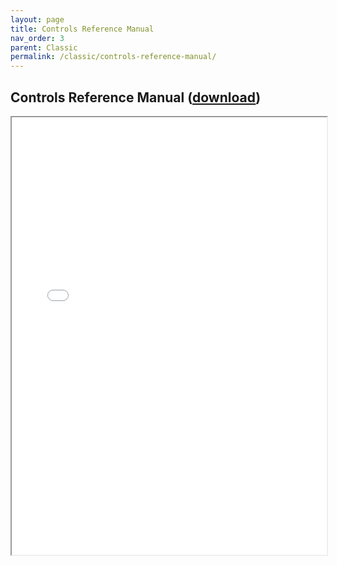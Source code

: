 ```yaml
---
layout: page
title: Controls Reference Manual
nav_order: 3
parent: Classic
permalink: /classic/controls-reference-manual/
---
```


## Controls Reference Manual ([download](../../assets/files/Ctcontrolsref.pdf))

<iframe width="100%" height="700" src="../../assets/files/Ctcontrolsref.pdf">If you are seeing this text, the preview of the manual failed. Most likely this happened because your browser does not support this technical feature. In this case, please download the manual using the link above.</iframe>